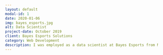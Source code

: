 ```yaml
---
layout: default
modal-id: 1
date: 2020-01-06
img: bayes_esports.jpg
alt: Data Scientist
project-date: October 2019
client: Bayes Esports Solutions
category: Web Development
description: I was employed as a data scientist at Bayes Esports from May 2017 to November 2019. The projects I worked on were rather broad and ranged from data science work like feature engineering and model optimization to python backend work like designing RESTful APIs and stateless prediction services. A more detailed overview of the projects and technologies used can be found in the whitepaper.
---
```

